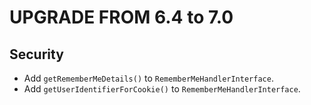 UPGRADE FROM 6.4 to 7.0
=======================

Security
--------

 * Add `getRememberMeDetails()` to `RememberMeHandlerInterface`.
 * Add `getUserIdentifierForCookie()` to `RememberMeHandlerInterface`.
